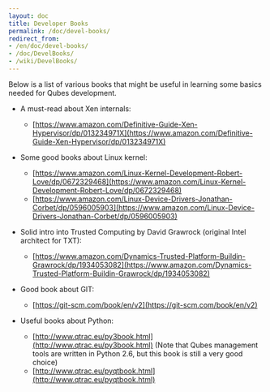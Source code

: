 ```yaml
---
layout: doc
title: Developer Books
permalink: /doc/devel-books/
redirect_from:
- /en/doc/devel-books/
- /doc/DevelBooks/
- /wiki/DevelBooks/
---
```


Below is a list of various books that might be useful in learning some basics needed for Qubes development.

-   A must-read about Xen internals:
    -   [https://www.amazon.com/Definitive-Guide-Xen-Hypervisor/dp/013234971X](https://www.amazon.com/Definitive-Guide-Xen-Hypervisor/dp/013234971X)

-   Some good books about Linux kernel:
    -   [https://www.amazon.com/Linux-Kernel-Development-Robert-Love/dp/0672329468](https://www.amazon.com/Linux-Kernel-Development-Robert-Love/dp/0672329468)
    -   [https://www.amazon.com/Linux-Device-Drivers-Jonathan-Corbet/dp/0596005903](https://www.amazon.com/Linux-Device-Drivers-Jonathan-Corbet/dp/0596005903)

-   Solid intro into Trusted Computing by David Grawrock (original Intel architect for TXT):
    -   [https://www.amazon.com/Dynamics-Trusted-Platform-Buildin-Grawrock/dp/1934053082](https://www.amazon.com/Dynamics-Trusted-Platform-Buildin-Grawrock/dp/1934053082)

-   Good book about GIT:
    -   [https://git-scm.com/book/en/v2](https://git-scm.com/book/en/v2)

-   Useful books about Python:
    -   [http://www.qtrac.eu/py3book.html](http://www.qtrac.eu/py3book.html) (Note that Qubes management tools are written in Python 2.6, but this book is still a very good choice)
    -   [http://www.qtrac.eu/pyqtbook.html](http://www.qtrac.eu/pyqtbook.html)


